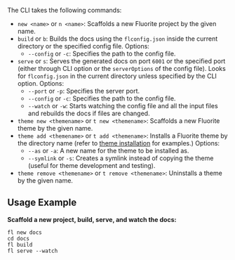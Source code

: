 The CLI takes the following commands:

  - `new <name>` or `n <name>`: Scaffolds a new Fluorite project by the given name.
  - `build` or `b`: Builds the docs using the `flconfig.json` inside the current directory or the specified config file. Options:
    - `--config` or `-c`: Specifies the path to the config file.
  - `serve` or `s`: Serves the generated docs on port `6001` or the specified port (either through CLI option or the `serverOptions` of the config file). Looks for `flconfig.json` in the current directory unless specified by the CLI option. Options:
    - `--port` or `-p`: Specifies the server port.
    - `--config` or `-c`: Specifies the path to the config file.
    - `--watch` or `-w`: Starts watching the config file and all the input files and rebuilds the docs if files are changed.
  - `theme new <themename>` or `t new <themename>`: Scaffolds a new Fluorite theme by the given name.
  - `theme add <themename>` or `t add <themename>`: Installs a Fluorite theme by the directory name (refer to [theme installation]({{versionRootPrefix}}/themes/installation) for examples.) Options:
    - `--as` or `-a`: A new name for the theme to be installed as.
    - `--symlink` or `-s`: Creates a symlink instead of copying the theme (useful for theme development and testing).
  - `theme remove <themename>` or `t remove <themename>`: Uninstalls a theme by the given name.

## Usage Example

**Scaffold a new project, build, serve, and watch the docs:**
```
fl new docs
cd docs
fl build
fl serve --watch
```
